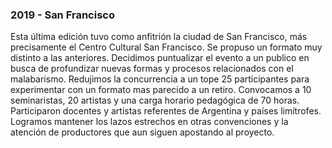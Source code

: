 ### 2019 - San Francisco

Esta última edición tuvo como anfitrión la ciudad de San Francisco, más precisamente el Centro Cultural San Francisco. Se propuso un formato muy distinto a las anteriores. Decidimos puntualizar el evento a un publico en busca de profundizar nuevas formas y procesos relacionados con el malabarismo. Redujimos la concurrencia a un tope 25 participantes para experimentar con un formato mas parecido a un retiro. Convocamos a 10 seminaristas, 20 artistas y una carga horario pedagógica de 70 horas. Participaron docentes y artistas referentes de Argentina y países limítrofes. Logramos mantener los lazos estrechos en otras convenciones y la atención de productores que aun siguen apostando al proyecto.
